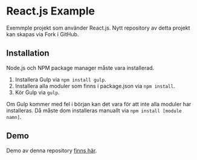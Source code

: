 # React.js Example

Exemmple projekt som använder React.js. Nytt repository av detta projekt kan skapas via Fork i GitHub.

## Installation

Node.js och NPM package manager måste vara installerad.

1. Installera Gulp via `npm install gulp`.
2. Installera alla moduler som finns i package.json via `npm install`.
3. Kör Gulp via `gulp`.

Om Gulp kommer med fel i början kan det vara för att inte alla moduler har installeras. Då måste dom installeras manuallt via `npm install [module namn]`.

## Demo

Demo av denna repository [finns här](https://isof-itd.github.io/Reactjs-Example/www/index.html).
